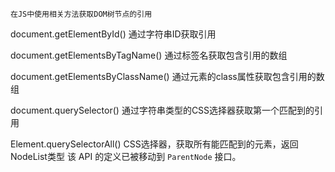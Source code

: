 	在JS中使用相关方法获取DOM树节点的引用

document.getElementById()
通过字符串ID获取引用

document.getElementsByTagName()
通过标签名获取包含引用的数组

document.getElementsByClassName()
通过元素的class属性获取包含引用的数组

document.querySelector()
通过字符串类型的CSS选择器获取第一个匹配到的引用

Element.querySelectorAll()
CSS选择器，获取所有能匹配到的元素，返回NodeList类型
该 API 的定义已被移动到 `ParentNode` 接口。